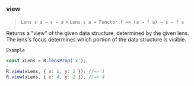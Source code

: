 ### view

> `Lens s a → s → a` > `Lens s a = Functor f => (a → f a) → s → f s`

Returns a "view" of the given data structure, determined by the given lens. The lens's focus determines which portion of the data structure is visible.

`Example`

```js
const xLens = R.lensProp('x');

R.view(xLens, { x: 1, y: 2 }); //=> 1
R.view(xLens, { x: 4, y: 2 }); //=> 4
```
